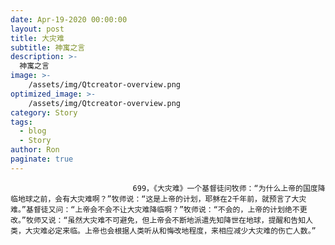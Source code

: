 ```yaml
---
date: Apr-19-2020 00:00:00
layout: post
title: 大灾难
subtitle: 神寓之言
description: >-
  神寓之言
image: >-
    /assets/img/Qtcreator-overview.png
optimized_image: >-
    /assets/img/Qtcreator-overview.png
category: Story
tags:
  - blog
  - Story
author: Ron
paginate: true
---
```


							　　699，《大灾难》一个基督徒问牧师：“为什么上帝的国度降临地球之前，会有大灾难啊？”牧师说：“这是上帝的计划，耶稣在2千年前，就预言了大灾难。”基督徒又问：“上帝会不会不让大灾难降临啊？”牧师说：“不会的，上帝的计划绝不更改。”牧师又说：“虽然大灾难不可避免，但上帝会不断地派遣先知降世在地球，提醒和告知人类，大灾难必定来临。上帝也会根据人类听从和悔改地程度，来相应减少大灾难的伤亡人数。”
